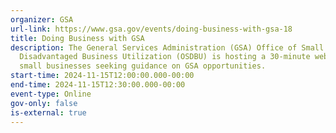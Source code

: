 ```yaml
---
organizer: GSA
url-link: https://www.gsa.gov/events/doing-business-with-gsa-18
title: Doing Business with GSA
description: The General Services Administration (GSA) Office of Small and
  Disadvantaged Business Utilization (OSDBU) is hosting a 30-minute webinar for
  small businesses seeking guidance on GSA opportunities.
start-time: 2024-11-15T12:00:00.000-00:00
end-time: 2024-11-15T12:30:00.000-00:00
event-type: Online
gov-only: false
is-external: true
---
```

